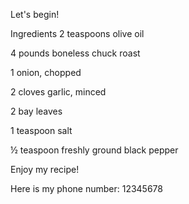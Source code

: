 Let's begin!

Ingredients
2 teaspoons olive oil

4 pounds boneless chuck roast

1 onion, chopped

2 cloves garlic, minced

2 bay leaves

1 teaspoon salt

½ teaspoon freshly ground black pepper

Enjoy my recipe!

Here is my phone number: 12345678